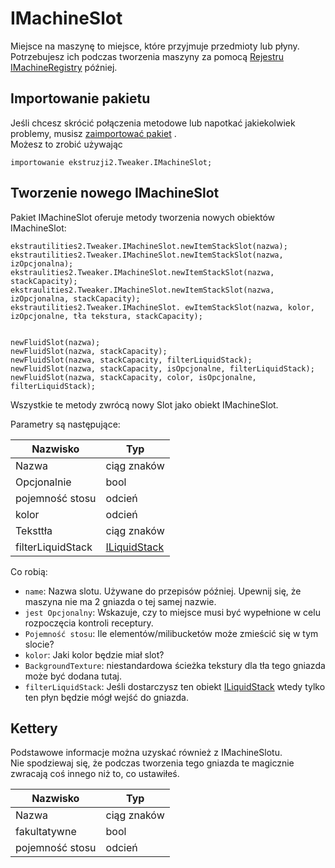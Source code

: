 # IMachineSlot

Miejsce na maszynę to miejsce, które przyjmuje przedmioty lub płyny.  
Potrzebujesz ich podczas tworzenia maszyny za pomocą [Rejestru IMachineRegistry](/Mods/ExtraUtilities2/CustomMachines/IMachineRegistry) później.

## Importowanie pakietu

Jeśli chcesz skrócić połączenia metodowe lub napotkać jakiekolwiek problemy, musisz [zaimportować pakiet](/AdvancedFunctions/Import) .  
Możesz to zrobić używając

```zenscript
importowanie ekstruzji2.Tweaker.IMachineSlot;
```

## Tworzenie nowego IMachineSlot

Pakiet IMachineSlot oferuje metody tworzenia nowych obiektów IMachineSlot:

```zenscript
ekstrautilities2.Tweaker.IMachineSlot.newItemStackSlot(nazwa);
ekstrautilities2.Tweaker.IMachineSlot.newItemStackSlot(nazwa, izOpcjonalna);
ekstraulities2.Tweaker.IMachineSlot.newItemStackSlot(nazwa, stackCapacity);
ekstraulities2.Tweaker.IMachineSlot.newItemStackSlot(nazwa, izOpcjonalna, stackCapacity);
ekstrautilities2.Tweaker.IMachineSlot. ewItemStackSlot(nazwa, kolor, izOpcjonalne, tła tekstura, stackCapacity);


newFluidSlot(nazwa);
newFluidSlot(nazwa, stackCapacity);
newFluidSlot(nazwa, stackCapacity, filterLiquidStack);
newFluidSlot(nazwa, stackCapacity, isOpcjonalne, filterLiquidStack);
newFluidSlot(nazwa, stackCapacity, color, isOpcjonalne, filterLiquidStack);
```

Wszystkie te metody zwrócą nowy Slot jako obiekt IMachineSlot.

Parametry są następujące:

| Nazwisko          | Typ                                           |
| ----------------- | --------------------------------------------- |
| Nazwa             | ciąg znaków                                   |
| Opcjonalnie       | bool                                          |
| pojemność stosu   | odcień                                        |
| kolor             | odcień                                        |
| Teksttła          | ciąg znaków                                   |
| filterLiquidStack | [ILiquidStack](/Vanilla/Liquids/ILiquidStack) |

Co robią:

- `name`: Nazwa slotu. Używane do przepisów później. Upewnij się, że maszyna nie ma 2 gniazda o tej samej nazwie.
- `jest Opcjonalny`: Wskazuje, czy to miejsce musi być wypełnione w celu rozpoczęcia kontroli receptury.
- `Pojemność stosu`: Ile elementów/milibucketów może zmieścić się w tym slocie?
- `kolor`: Jaki kolor będzie miał slot?
- `BackgroundTexture`: niestandardowa ścieżka tekstury dla tła tego gniazda może być dodana tutaj.
- `filterLiquidStack`: Jeśli dostarczysz ten obiekt [ILiquidStack](/Vanilla/Liquids/ILiquidStack) wtedy tylko ten płyn będzie mógł wejść do gniazda.

## Kettery

Podstawowe informacje można uzyskać również z IMachineSlotu.  
Nie spodziewaj się, że podczas tworzenia tego gniazda te magicznie zwracają coś innego niż to, co ustawiłeś.

| Nazwisko        | Typ         |
| --------------- | ----------- |
| Nazwa           | ciąg znaków |
| fakultatywne    | bool        |
| pojemność stosu | odcień      |